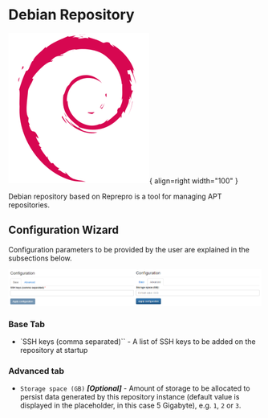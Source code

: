 # Debian Repository

![Debian Repository Logo](img/debian-repository-logo.png){ align=right width="100" }

Debian repository based on Reprepro is a tool for managing APT repositories.

## Configuration Wizard

Configuration parameters to be provided by the user are explained in the subsections below.

![Debian Repository configuration wizard](./img/debian-repository-screenshot-01.png)

### Base Tab

- `SSH keys (comma separated)`` - A list of SSH keys to be added on the repository at startup

### Advanced tab

- `Storage space (GB)` ***[Optional]*** - Amount of storage to be allocated to persist data generated by this repository instance (default value is displayed in the placeholder, in this case 5 Gigabyte), e.g. `1`, `2` or `3`.